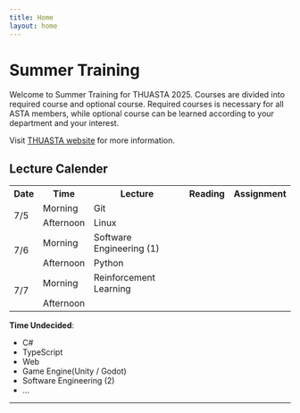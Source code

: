 ```yaml
---
title: Home
layout: home
---
```


# Summer Training

Welcome to Summer Training for THUASTA 2025. Courses are divided into required course and optional course. Required courses is necessary for all ASTA members, while optional course can be learned according to your department and your interest.

Visit [THUASTA website] for more information.

## Lecture Calender

<table>
    <tr>
        <th>Date</th>
        <th>Time</th>
        <th>Lecture</th>
        <th>Reading</th>
        <th>Assignment</th>
    </tr>
    <tr>
        <td rowspan="2">7/5</td>
        <td> Morning </td>
        <td> Git </td>
    </tr>
    <tr>
        <td>Afternoon</td>
        <td> Linux </td>
    </tr>
    <tr>
        <td rowspan="2">7/6</td>
        <td> Morning </td>
        <td> Software Engineering (1) </td>
    </tr>
    <tr>
        <td>Afternoon</td>
        <td> Python </td>
    </tr>
    <tr>
        <td rowspan="2">7/7</td>
        <td> Morning </td>
        <td> Reinforcement Learning </td>
    </tr>
    <tr>
        <td>Afternoon</td>
    </tr>

</table>

**Time Undecided**:
- C#
- TypeScript
- Web
- Game Engine(Unity / Godot)
- Software Engineering (2)
- ...

----

[THUASTA website]: https://thuasta.org/
